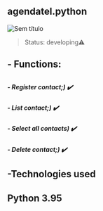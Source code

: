 ## agendatel.python
![Sem título](https://user-images.githubusercontent.com/74879641/119185364-13a8a680-ba4d-11eb-956c-42e93284279c.png)

> Status: developing⚠️

<h2> - Functions:<h2>
<h5> - Register contact;)  ✔️<h5>
<h5> - List contact;)     ✔️<h5>
<h5> - Select all contacts) ✔️<h5>
<h5> - Delete contact;)   ✔️<h5>

 
 <h2> -Technologies used<h2>
Python 3.95   
  
